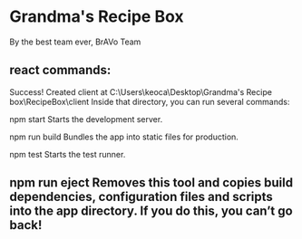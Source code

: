 # Grandma's Recipe Box
By the best team ever, BrAVo Team

react commands:
------------------------------
Success! Created client at C:\Users\keoca\Desktop\Grandma's Recipe box\RecipeBox\client
Inside that directory, you can run several commands:

  npm start
    Starts the development server.

  npm run build
    Bundles the app into static files for production.

  npm test
    Starts the test runner.

  npm run eject
    Removes this tool and copies build dependencies, configuration files
    and scripts into the app directory. If you do this, you can’t go back!
-----------------------